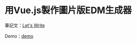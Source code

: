 # 用Vue.js製作圖片版EDM生成器

筆記文：[Let's Write](https://www.letswrite.tw/image-edm-build/)

Demo：[demo](https://letswritetw.github.io/letswrite-image-edm-build/)
